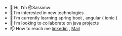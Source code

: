 - 👋 Hi, I’m @Sassimw
- 👀 I’m interested in new technologies
- 🌱 I’m currently learning spring boot , angular ( ionic ) 
- 💞️ I’m looking to collaborate on java projects
- 📫 How to reach me [linkedin](https://www.linkedin.com/in/mwsassi/) , [Mail](swijden@gmail.com)

<!---
Sassimw/Sassimw is a ✨ special ✨ repository because its `README.md` (this file) appears on your GitHub profile.
You can click the Preview link to take a look at your changes.
--->
